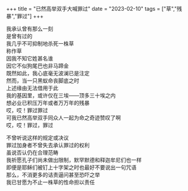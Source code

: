 +++
title = "已然高举双手大喊罪过"
date = "2023-02-10"
tags = ["草","残暴","罪过"]
+++

我承认曾有那么一刻<br>
是曾有过的<br>
我几乎不可抑制地杀死一株草<br>
称作草<br>
因我不知它姓甚名谁<br>
因它不似狗尾巴也非马蹄金<br>
既然如此，我心底毫无波澜已是注定<br>
然而，当一只黑蚁命丧脚底之时<br>
上述缘由无法借用于此<br>
我的基因里，或许仅在三埃——顶多三十埃之内<br>
想必业已积压万年或者万万年的残暴<br>
哎，哎！罪过罪过<br>
可我已然高举双手同众人一起为命之奇迹赞叹了啊<br>
哎，哎！罪过，罪过<br>

不曾听说这样的规定或决议<br>
罪过加身者不曾失去承认罪过的权利<br>
虽说否认仍在合理范畴<br>
我祈愿孔子们尚未做出限制，默罕默德和释迦牟尼们也一样<br>
即便是耶稣们被钉上十字架之时也最好不要说出一句咒语<br>
那么，不消更多的诘责逼问甚至恐吓之举<br>
我已甘愿为不止一株草的性命担以责任<br>
